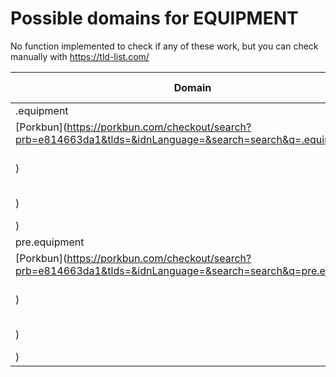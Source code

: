 # Possible domains for EQUIPMENT

No function implemented to check if any of these work, but you can check manually with https://tld-list.com/

| Domain | Porkbun | NameCheap | Google Domains |
|---|---|---|---|
| .equipment | [Porkbun](https://porkbun.com/checkout/search?prb=e814663da1&tlds=&idnLanguage=&search=search&q=.equipment) | [Namecheap](https://www.namecheap.com/domains/registration/results/?domain=.equipment) | [Google](https://domains.google.com/registrar/search?searchTerm=.equipment) |
| pre.equipment | [Porkbun](https://porkbun.com/checkout/search?prb=e814663da1&tlds=&idnLanguage=&search=search&q=pre.equipment) | [Namecheap](https://www.namecheap.com/domains/registration/results/?domain=pre.equipment) | [Google](https://domains.google.com/registrar/search?searchTerm=pre.equipment) |
